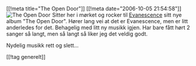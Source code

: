 [[!meta  title="The Open Door"]]
[[!meta  date="2006-10-05 21:54:58"]]
<img id="image343" src="http://pjatt.net/images/2006/10/Evanescence-The%20Open%20Door%20%5BFront%5D.forhaandsvisning.jpg" alt="The Open Door" align="left" style="margin-right: 5px;"  /> Sitter her i mørket og rocker til <a href="http://www.evanescence.com/">Evanescence</a> sitt nye album "The Open Door". Hører lang vei at det er Evanescence, men er litt anderledes for det. Behagelig med litt ny musikk igjen. Har bare fått hørt 2 sanger så langt, men så langt så liker jeg det veldig godt.

Nydelig musikk rett og slett...

[[!tag  generelt]]